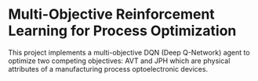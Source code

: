 # Multi-Objective Reinforcement Learning for Process Optimization

This project implements a multi-objective DQN (Deep Q-Network) agent to optimize two competing objectives: AVT and JPH which are physical attributes of a manufacturing process optoelectronic devices.

